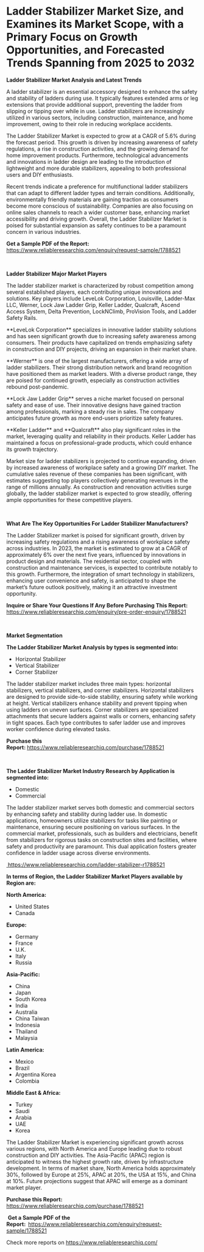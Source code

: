 <p><h1>Ladder Stabilizer Market Size, and Examines its Market Scope, with a Primary Focus on Growth Opportunities, and Forecasted Trends Spanning from 2025 to 2032</h1></p><p><strong>Ladder Stabilizer Market Analysis and Latest Trends</strong></p>
<p><p>A ladder stabilizer is an essential accessory designed to enhance the safety and stability of ladders during use. It typically features extended arms or leg extensions that provide additional support, preventing the ladder from slipping or tipping over while in use. Ladder stabilizers are increasingly utilized in various sectors, including construction, maintenance, and home improvement, owing to their role in reducing workplace accidents.</p><p>The Ladder Stabilizer Market is expected to grow at a CAGR of 5.6% during the forecast period. This growth is driven by increasing awareness of safety regulations, a rise in construction activities, and the growing demand for home improvement products. Furthermore, technological advancements and innovations in ladder design are leading to the introduction of lightweight and more durable stabilizers, appealing to both professional users and DIY enthusiasts.</p><p>Recent trends indicate a preference for multifunctional ladder stabilizers that can adapt to different ladder types and terrain conditions. Additionally, environmentally friendly materials are gaining traction as consumers become more conscious of sustainability. Companies are also focusing on online sales channels to reach a wider customer base, enhancing market accessibility and driving growth. Overall, the Ladder Stabilizer Market is poised for substantial expansion as safety continues to be a paramount concern in various industries.</p></p>
<p><strong>Get a Sample PDF of the Report:&nbsp;</strong> <a href="https://www.reliableresearchiq.com/enquiry/request-sample/1788521?utm_campaign=104&utm_medium=2&utm_source=Github&utm_content=ia&utm_term=09042025&utm_id=ladder-stabilizer">https://www.reliableresearchiq.com/enquiry/request-sample/1788521</a></p>
<p>&nbsp;</p>
<p><strong>Ladder Stabilizer Major Market Players</strong></p>
<p><p>The ladder stabilizer market is characterized by robust competition among several established players, each contributing unique innovations and solutions. Key players include LeveLok Corporation, Louisville, Ladder-Max LLC, Werner, Lock Jaw Ladder Grip, Keller Ladder, Qualcraft, Ascend Access System, Delta Prevention, LockNClimb, ProVision Tools, and Ladder Safety Rails.</p><p>**LeveLok Corporation** specializes in innovative ladder stability solutions and has seen significant growth due to increasing safety awareness among consumers. Their products have capitalized on trends emphasizing safety in construction and DIY projects, driving an expansion in their market share.</p><p>**Werner** is one of the largest manufacturers, offering a wide array of ladder stabilizers. Their strong distribution network and brand recognition have positioned them as market leaders. With a diverse product range, they are poised for continued growth, especially as construction activities rebound post-pandemic.</p><p>**Lock Jaw Ladder Grip** serves a niche market focused on personal safety and ease of use. Their innovative designs have gained traction among professionals, marking a steady rise in sales. The company anticipates future growth as more end-users prioritize safety features.</p><p>**Keller Ladder** and **Qualcraft** also play significant roles in the market, leveraging quality and reliability in their products. Keller Ladder has maintained a focus on professional-grade products, which could enhance its growth trajectory.</p><p>Market size for ladder stabilizers is projected to continue expanding, driven by increased awareness of workplace safety and a growing DIY market. The cumulative sales revenue of these companies has been significant, with estimates suggesting top players collectively generating revenues in the range of millions annually. As construction and renovation activities surge globally, the ladder stabilizer market is expected to grow steadily, offering ample opportunities for these competitive players.</p></p>
<p>&nbsp;</p>
<p><strong>What Are The Key Opportunities For Ladder Stabilizer Manufacturers?</strong></p>
<p><p>The Ladder Stabilizer market is poised for significant growth, driven by increasing safety regulations and a rising awareness of workplace safety across industries. In 2023, the market is estimated to grow at a CAGR of approximately 6% over the next five years, influenced by innovations in product design and materials. The residential sector, coupled with construction and maintenance services, is expected to contribute notably to this growth. Furthermore, the integration of smart technology in stabilizers, enhancing user convenience and safety, is anticipated to shape the market’s future outlook positively, making it an attractive investment opportunity.</p></p>
<p><strong>Inquire or Share Your Questions If Any Before Purchasing This Report:</strong> <a href="https://www.reliableresearchiq.com/enquiry/pre-order-enquiry/1788521?utm_campaign=104&utm_medium=2&utm_source=Github&utm_content=ia&utm_term=09042025&utm_id=ladder-stabilizer">https://www.reliableresearchiq.com/enquiry/pre-order-enquiry/1788521</a></p>
<p>&nbsp;</p>
<p><strong>Market Segmentation</strong></p>
<p><strong>The Ladder Stabilizer Market Analysis by types is segmented into:</strong></p>
<p><ul><li>Horizontal Stabilizer</li><li>Vertical Stabilizer</li><li>Corner Stabilizer</li></ul></p>
<p><p>The ladder stabilizer market includes three main types: horizontal stabilizers, vertical stabilizers, and corner stabilizers. Horizontal stabilizers are designed to provide side-to-side stability, ensuring safety while working at height. Vertical stabilizers enhance stability and prevent tipping when using ladders on uneven surfaces. Corner stabilizers are specialized attachments that secure ladders against walls or corners, enhancing safety in tight spaces. Each type contributes to safer ladder use and improves worker confidence during elevated tasks.</p></p>
<p><strong>Purchase this Report:&nbsp;</strong><a href="https://www.reliableresearchiq.com/purchase/1788521?utm_campaign=104&utm_medium=2&utm_source=Github&utm_content=ia&utm_term=09042025&utm_id=ladder-stabilizer">https://www.reliableresearchiq.com/purchase/1788521</a></p>
<p>&nbsp;</p>
<p><strong>The Ladder Stabilizer Market Industry Research by Application is segmented into:</strong></p>
<p><ul><li>Domestic</li><li>Commercial</li></ul></p>
<p><p>The ladder stabilizer market serves both domestic and commercial sectors by enhancing safety and stability during ladder use. In domestic applications, homeowners utilize stabilizers for tasks like painting or maintenance, ensuring secure positioning on various surfaces. In the commercial market, professionals, such as builders and electricians, benefit from stabilizers for rigorous tasks on construction sites and facilities, where safety and productivity are paramount. This dual application fosters greater confidence in ladder usage across diverse environments.</p></p>
<p><a href="https://www.reliableresearchiq.com/ladder-stabilizer-r1788521?utm_campaign=104&utm_medium=2&utm_source=Github&utm_content=ia&utm_term=09042025&utm_id=ladder-stabilizer">&nbsp;https://www.reliableresearchiq.com/ladder-stabilizer-r1788521</a></p>
<p><strong>In terms of Region, the Ladder Stabilizer Market Players available by Region are:</strong></p>
<p>
    <p> <strong> North America: </strong>
        <ul>
            <li>United States</li>
            <li>Canada</li>
        </ul>
        </p> 
    <p> <strong> Europe: </strong>
        <ul>
            <li>Germany</li>
            <li>France</li>
            <li>U.K.</li>
            <li>Italy</li>
            <li>Russia</li>
        </ul>
        </p> 
    <p> <strong> Asia-Pacific: </strong>
        <ul>
            <li>China</li>
            <li>Japan</li>
            <li>South Korea</li>
            <li>India</li>
            <li>Australia</li>
            <li>China Taiwan</li>
            <li>Indonesia</li>
            <li>Thailand</li>
            <li>Malaysia</li>
        </ul>
        </p> 
    <p> <strong> Latin America: </strong>
        <ul>
            <li>Mexico</li>
            <li>Brazil</li>
            <li>Argentina Korea</li>
            <li>Colombia</li>
        </ul>
        </p> 
    <p> <strong> Middle East & Africa: </strong>
        <ul>
            <li>Turkey</li>
            <li>Saudi</li>
            <li>Arabia</li>
            <li>UAE</li>
            <li>Korea</li>
        </ul>
    </p>
    </p>
<p><p>The Ladder Stabilizer Market is experiencing significant growth across various regions, with North America and Europe leading due to robust construction and DIY activities. The Asia-Pacific (APAC) region is anticipated to witness the highest growth rate, driven by infrastructure development. In terms of market share, North America holds approximately 30%, followed by Europe at 25%, APAC at 20%, the USA at 15%, and China at 10%. Future projections suggest that APAC will emerge as a dominant market player.</p></p>
<p><strong>Purchase this Report: </strong><a href="https://www.reliableresearchiq.com/purchase/1788521?utm_campaign=104&utm_medium=2&utm_source=Github&utm_content=ia&utm_term=09042025&utm_id=ladder-stabilizer">https://www.reliableresearchiq.com/purchase/1788521</a></p>
<p>&nbsp;<strong>Get a Sample PDF of the Report:&nbsp;&nbsp;</strong><a href="https://www.reliableresearchiq.com/enquiry/request-sample/1788521?utm_campaign=104&utm_medium=2&utm_source=Github&utm_content=ia&utm_term=09042025&utm_id=ladder-stabilizer">https://www.reliableresearchiq.com/enquiry/request-sample/1788521</a></p>
<p><strong></strong></p>
<p>Check more reports on <a href="https://www.reliableresearchiq.com/?utm_campaign=104&utm_medium=2&utm_source=Github&utm_content=ia&utm_term=09042025&utm_id=ladder-stabilizer">https://www.reliableresearchiq.com/</a></p>